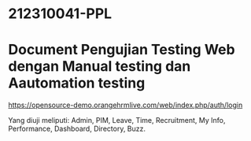 # 212310041-PPL
# Document Pengujian Testing Web dengan Manual testing dan Aautomation testing
https://opensource-demo.orangehrmlive.com/web/index.php/auth/login

Yang diuji meliputi:
Admin,
PIM,
Leave,
Time,
Recruitment,
My Info,
Performance,
Dashboard,
Directory,
Buzz.

